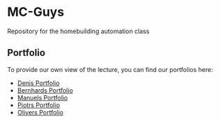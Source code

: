 # MC-Guys
Repository for the homebuilding automation class

## Portfolio
To provide our own view of the lecture, you can find our portfolios here:
* [Denis Portfolio](Portfolios/Denis%20Sivak/portfolio.md)
* [Bernhards Portfolio](Portfolios/Bernhard%20Hiesl/portfolio.md)
* [Manuels Portfolio](Portfolios/Manuel%20Mühlschuster/portfolio.md)
* [Piotrs Portfolio](Portfolios/Piotr%20Swietek/portfolio.md)
* [Olivers Portfolio](Portfolios/Oliver%20Barth/portfolio.md)
